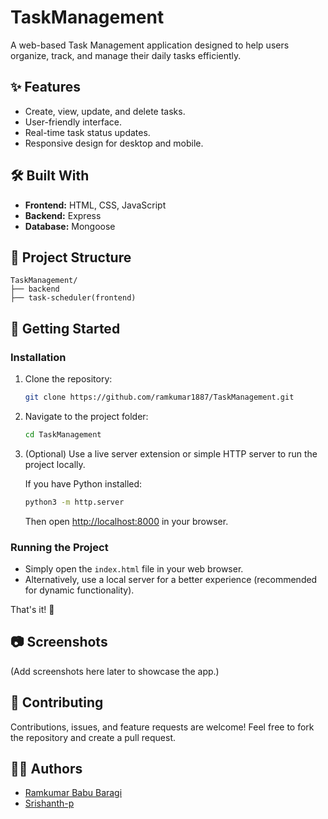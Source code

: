 # TaskManagement

A web-based Task Management application designed to help users organize, track, and manage their daily tasks efficiently.

## ✨ Features

- Create, view, update, and delete tasks.
- User-friendly interface.
- Real-time task status updates.
- Responsive design for desktop and mobile.

## 🛠️ Built With

- **Frontend:** HTML, CSS, JavaScript
- **Backend:** Express
- **Database:** Mongoose


## 📁 Project Structure

```
TaskManagement/
├── backend
├── task-scheduler(frontend)
```

## 🚀 Getting Started

### Installation

1. Clone the repository:

   ```bash
   git clone https://github.com/ramkumar1887/TaskManagement.git
   ```

2. Navigate to the project folder:

   ```bash
   cd TaskManagement
   ```

3. (Optional) Use a live server extension or simple HTTP server to run the project locally.

   If you have Python installed:

   ```bash
   python3 -m http.server
   ```

   Then open [http://localhost:8000](http://localhost:8000) in your browser.

### Running the Project

- Simply open the `index.html` file in your web browser.
- Alternatively, use a local server for a better experience (recommended for dynamic functionality).

That's it! 🎉

## 📷 Screenshots

(Add screenshots here later to showcase the app.)

## 🙌 Contributing

Contributions, issues, and feature requests are welcome!
Feel free to fork the repository and create a pull request.

## 🧑‍💻 Authors

- [Ramkumar Babu Baragi](https://github.com/ramkumar1887)
- [Srishanth-p](https://github.com/Srishanth-p)
